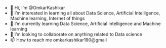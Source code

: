 - 👋 Hi, I’m @OmkarKashikar
- 👀 I’m interested in learning all about Data Science, Artificial Intelligence, Machine learning, Internet of things
- 🌱 I’m currently learning Data Science, Artificial intelligence and Machine learning
- 💞️ I’m looking to collaborate on anything related to Data science
- 📫 How to reach me omkarkashikar190@gmail

<!---
OmkarKashikar/OmkarKashikar is a ✨ special ✨ repository because its `README.md` (this file) appears on your GitHub profile.
You can click the Preview link to take a look at your changes.
--->
